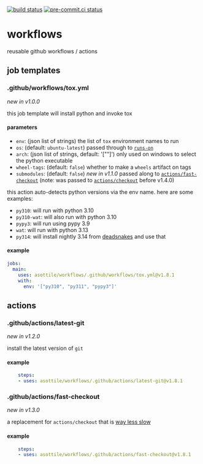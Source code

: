 [![build status](https://github.com/asottile/workflows/actions/workflows/main.yml/badge.svg)](https://github.com/asottile/workflows/actions/workflows/main.yml)
[![pre-commit.ci status](https://results.pre-commit.ci/badge/github/asottile/workflows/main.svg)](https://results.pre-commit.ci/latest/github/asottile/workflows/main)

workflows
=========

reusable github workflows / actions

## job templates

### .github/workflows/tox.yml

_new in v1.0.0_

this job template will install python and invoke tox

#### parameters

- `env`: (json list of strings) the list of `tox` environment names to run
- `os`: (default: `ubuntu-latest`) passed through to [`runs-on`]
- `arch`: (json list of strings, default: '[""]') only used on windows to
  select the python executable
- `wheel-tags`: (default: `false`) whether to make a `wheels` artifact on tags
- `submodules`: (default: `false`) _new in v1.1.0_ passed along to
  [`actions/fast-checkout`] (note: was passed to [`actions/checkout`] before v1.4.0)

this action auto-detects python versions via the env name.  here are some
examples:

- `py310`: will run with python 3.10
- `py310-wat`: will also run with python 3.10
- `pypy3`: will run using pypy 3.9
- `wat`: will run with python 3.13
- `py314`: will install nightly 3.14 from [deadsnakes] and use that

[`runs-on`]: https://docs.github.com/en/actions/using-workflows/workflow-syntax-for-github-actions#jobsjob_idruns-on
[deadsnakes]: https://github.com/deadsnakes/action
[`actions/checkout`]: https://github.com/actions/checkout
[`actions/fast-checkout`]: https://github.com/asottile/workflows#githubactionsfast-checkout

#### example

```yaml
jobs:
  main:
    uses: asottile/workflows/.github/workflows/tox.yml@v1.8.1
    with:
      env: '["py310", "py311", "pypy3"]'
```

## actions

### .github/actions/latest-git

_new in v1.2.0_

install the latest version of `git`

#### example

```yaml
    steps:
    - uses: asottile/workflows/.github/actions/latest-git@v1.8.1
```

### .github/actions/fast-checkout

_new in v1.3.0_

a replacement for `actions/checkout` that is [way less slow]

[way less slow]: https://github.com/actions/checkout/issues/1150

#### example

```yaml
    steps:
    - uses: asottile/workflows/.github/actions/fast-checkout@v1.8.1
```
